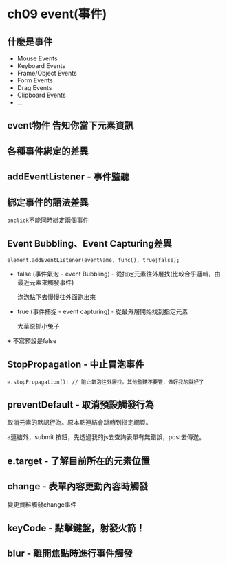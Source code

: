 # ch09 event(事件)

## 什麼是事件

- Mouse Events
- Keyboard Events
- Frame/Object Events
- Form Events
- Drag Events
- Clipboard Events
- ...

## event物件 告知你當下元素資訊

## 各種事件綁定的差異

## addEventListener - 事件監聽

## 綁定事件的語法差異

`onclick`不能同時綁定兩個事件

## Event Bubbling、Event Capturing差異

`element.addEventListener(eventName, func(), true|false);`

- false (事件氣泡 - event Bubbling) - 從指定元素往外層找(比較合乎邏輯，由最近元素來觸發事件)

    泡泡點下去慢慢往外面跑出來

- true  (事件捕捉 - event capturing) - 從最外層開始找到指定元素

    大草原抓小兔子

※ 不寫預設是false

## StopPropagation - 中止冒泡事件

`e.stopPropagation(); // 阻止氣泡往外層找。其他監聽不要管，做好我的就好了`

## preventDefault - 取消預設觸發行為

取消元素的默認行為。原本點連結會跳轉到指定網頁。

a連結外，submit 按鈕，先透過我的js去查詢表單有無錯誤，post去傳送。

## e.target - 了解目前所在的元素位置

## change - 表單內容更動內容時觸發

變更資料觸發change事件

## keyCode - 點擊鍵盤，射發火箭！

## blur - 離開焦點時進行事件觸發


